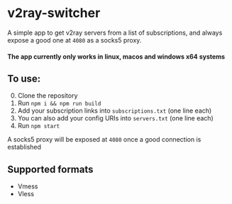 # v2ray-switcher

A simple app to get v2ray servers from a list of subscriptions, and always expose a good one at `4080` as a socks5 proxy.

#### The app currently only works in linux, macos and windows x64 systems

## To use:

0.  Clone the repository
1.  Run `npm i && npm run build`
2.  Add your subscription links into `subscriptions.txt` (one line each)
3.  You can also add your config URIs into `servers.txt` (one line each)
4.  Run `npm start`

A socks5 proxy will be exposed at `4080` once a good connection is established

## Supported formats

-   Vmess
-   Vless
